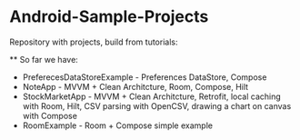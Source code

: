 # Android-Sample-Projects
Repository with projects, build from tutorials:

** So far we have:
* PreferecesDataStoreExample - Preferences DataStore, Compose
* NoteApp - MVVM + Clean Architcture, Room, Compose, Hilt
* StockMarketApp  - MVVM + Clean Architcture, Retrofit, local caching with Room, Hilt, CSV parsing with OpenCSV, drawing a chart on canvas with Compose
* RoomExample - Room + Compose simple example